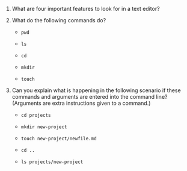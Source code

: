 1) What are four important features to look for in a text editor?

2) What do the following commands do?

    - `pwd`

    - `ls`

    - `cd`

    - `mkdir`

    - `touch`

3) Can you explain what is happening in the following scenario if these commands and arguments are entered into the command line? (Arguments are extra instructions given to a command.)

    - `cd projects`

    - `mkdir new-project`

    - `touch new-project/newfile.md`

    - `cd ..`

    - `ls projects/new-project`



